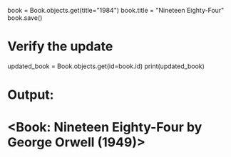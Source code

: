 book = Book.objects.get(title="1984")
book.title = "Nineteen Eighty-Four"
book.save()

# Verify the update
updated_book = Book.objects.get(id=book.id)
print(updated_book)

# Output:
# <Book: Nineteen Eighty-Four by George Orwell (1949)>
